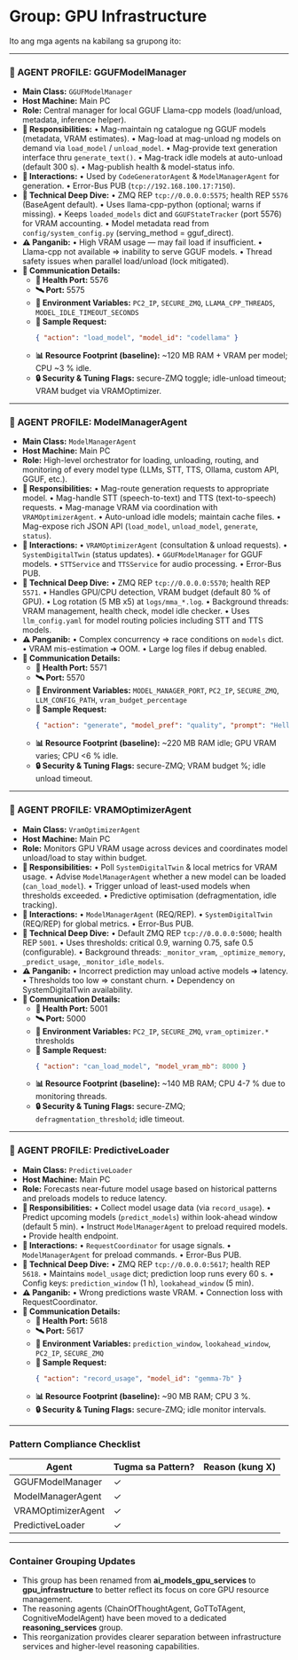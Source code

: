 # Group: GPU Infrastructure

Ito ang mga agents na kabilang sa grupong ito:

---

### 🧠 AGENT PROFILE: GGUFModelManager
- **Main Class:** `GGUFModelManager`
- **Host Machine:** Main PC
- **Role:** Central manager for local GGUF Llama-cpp models (load/unload, metadata, inference helper).
- **🎯 Responsibilities:**
  • Mag-maintain ng catalogue ng GGUF models (metadata, VRAM estimates).
  • Mag-load at mag-unload ng models on demand via `load_model` / `unload_model`.
  • Mag-provide text generation interface thru `generate_text()`.
  • Mag-track idle models at auto-unload (default 300 s).
  • Mag-publish health & model-status info.
- **🔗 Interactions:**
  • Used by `CodeGeneratorAgent` & `ModelManagerAgent` for generation.
  • Error-Bus PUB (`tcp://192.168.100.17:7150`).
- **🧬 Technical Deep Dive:**
  • ZMQ REP `tcp://0.0.0.0:5575`; health REP `5576` (BaseAgent default).
  • Uses llama-cpp-python (optional; warns if missing).
  • Keeps `loaded_models` dict and `GGUFStateTracker` (port 5576) for VRAM accounting.
  • Model metadata read from `config/system_config.py` (serving_method = gguf_direct).
- **⚠️ Panganib:**
  • High VRAM usage — may fail load if insufficient.
  • Llama-cpp not available ⇒ inability to serve GGUF models.
  • Thread safety issues when parallel load/unload (lock mitigated).
- **📡 Communication Details:**
  - **🔌 Health Port:** 5576
  - **🛰️ Port:** 5575
  - **🔧 Environment Variables:** `PC2_IP`, `SECURE_ZMQ`, `LLAMA_CPP_THREADS`, `MODEL_IDLE_TIMEOUT_SECONDS`
  - **📑 Sample Request:**
    ```json
    { "action": "load_model", "model_id": "codellama" }
    ```
  - **📊 Resource Footprint (baseline):** ~120 MB RAM + VRAM per model; CPU ~3 % idle.
  - **🔒 Security & Tuning Flags:** secure-ZMQ toggle; idle-unload timeout; VRAM budget via VRAMOptimizer.

---
### 🧠 AGENT PROFILE: ModelManagerAgent
- **Main Class:** `ModelManagerAgent`
- **Host Machine:** Main PC
- **Role:** High-level orchestrator for loading, unloading, routing, and monitoring of every model type (LLMs, STT, TTS, Ollama, custom API, GGUF, etc.).
- **🎯 Responsibilities:**
  • Mag-route generation requests to appropriate model.
  • Mag-handle STT (speech-to-text) and TTS (text-to-speech) requests.
  • Mag-manage VRAM via coordination with `VRAMOptimizerAgent`.
  • Auto-unload idle models; maintain cache files.
  • Mag-expose rich JSON API (`load_model`, `unload_model`, `generate`, `status`).
- **🔗 Interactions:**
  • `VRAMOptimizerAgent` (consultation & unload requests).
  • `SystemDigitalTwin` (status updates).
  • `GGUFModelManager` for GGUF models.
  • `STTService` and `TTSService` for audio processing.
  • Error-Bus PUB.
- **🧬 Technical Deep Dive:**
  • ZMQ REP `tcp://0.0.0.0:5570`; health REP `5571`.
  • Handles GPU/CPU detection, VRAM budget (default 80 % of GPU).
  • Log rotation (5 MB x5) at `logs/mma_*.log`.
  • Background threads: VRAM management, health check, model idle checker.
  • Uses `llm_config.yaml` for model routing policies including STT and TTS models.
- **⚠️ Panganib:**
  • Complex concurrency ⇒ race conditions on `models` dict.
  • VRAM mis-estimation ➜ OOM.
  • Large log files if debug enabled.
- **📡 Communication Details:**
  - **🔌 Health Port:** 5571
  - **🛰️ Port:** 5570
  - **🔧 Environment Variables:** `MODEL_MANAGER_PORT`, `PC2_IP`, `SECURE_ZMQ`, `LLM_CONFIG_PATH`, `vram_budget_percentage`
  - **📑 Sample Request:**
    ```json
    { "action": "generate", "model_pref": "quality", "prompt": "Hello, world!" }
    ```
  - **📊 Resource Footprint (baseline):** ~220 MB RAM idle; GPU VRAM varies; CPU <6 % idle.
  - **🔒 Security & Tuning Flags:** secure-ZMQ; VRAM budget %; idle unload timeout.

---
### 🧠 AGENT PROFILE: VRAMOptimizerAgent
- **Main Class:** `VramOptimizerAgent`
- **Host Machine:** Main PC
- **Role:** Monitors GPU VRAM usage across devices and coordinates model unload/load to stay within budget.
- **🎯 Responsibilities:**
  • Poll `SystemDigitalTwin` & local metrics for VRAM usage.
  • Advise `ModelManagerAgent` whether a new model can be loaded (`can_load_model`).
  • Trigger unload of least-used models when thresholds exceeded.
  • Predictive optimisation (defragmentation, idle tracking).
- **🔗 Interactions:**
  • `ModelManagerAgent` (REQ/REP).
  • `SystemDigitalTwin` (REQ/REP) for global metrics.
  • Error-Bus PUB.
- **🧬 Technical Deep Dive:**
  • Default ZMQ REP `tcp://0.0.0.0:5000`; health REP `5001`.
  • Uses thresholds: critical 0.9, warning 0.75, safe 0.5 (configurable).
  • Background threads: `_monitor_vram`, `_optimize_memory`, `_predict_usage`, `_monitor_idle_models`.
- **⚠️ Panganib:**
  • Incorrect prediction may unload active models ➜ latency.
  • Thresholds too low ⇒ constant churn.
  • Dependency on SystemDigitalTwin availability.
- **📡 Communication Details:**
  - **🔌 Health Port:** 5001
  - **🛰️ Port:** 5000
  - **🔧 Environment Variables:** `PC2_IP`, `SECURE_ZMQ`, `vram_optimizer.*` thresholds
  - **📑 Sample Request:**
    ```json
    { "action": "can_load_model", "model_vram_mb": 8000 }
    ```
  - **📊 Resource Footprint (baseline):** ~140 MB RAM; CPU 4-7 % due to monitoring threads.
  - **🔒 Security & Tuning Flags:** secure-ZMQ; `defragmentation_threshold`; idle timeout.

---
### 🧠 AGENT PROFILE: PredictiveLoader
- **Main Class:** `PredictiveLoader`
- **Host Machine:** Main PC
- **Role:** Forecasts near-future model usage based on historical patterns and preloads models to reduce latency.
- **🎯 Responsibilities:**
  • Collect model usage data (via `record_usage`).
  • Predict upcoming models (`predict_models`) within look-ahead window (default 5 min).
  • Instruct `ModelManagerAgent` to preload required models.
  • Provide health endpoint.
- **🔗 Interactions:**
  • `RequestCoordinator` for usage signals.
  • `ModelManagerAgent` for preload commands.
  • Error-Bus PUB.
- **🧬 Technical Deep Dive:**
  • ZMQ REP `tcp://0.0.0.0:5617`; health REP `5618`.
  • Maintains `model_usage` dict; prediction loop runs every 60 s.
  • Config keys: `prediction_window` (1 h), `lookahead_window` (5 min).
- **⚠️ Panganib:**
  • Wrong predictions waste VRAM.
  • Connection loss with RequestCoordinator.
- **📡 Communication Details:**
  - **🔌 Health Port:** 5618
  - **🛰️ Port:** 5617
  - **🔧 Environment Variables:** `prediction_window`, `lookahead_window`, `PC2_IP`, `SECURE_ZMQ`
  - **📑 Sample Request:**
    ```json
    { "action": "record_usage", "model_id": "gemma-7b" }
    ```
  - **📊 Resource Footprint (baseline):** ~90 MB RAM; CPU 3 %.
  - **🔒 Security & Tuning Flags:** secure-ZMQ; idle monitor intervals.

---
### Pattern Compliance Checklist
| Agent | Tugma sa Pattern? | Reason (kung X) |
|-------|-------------------|-----------------|
| GGUFModelManager | ✓ | |
| ModelManagerAgent | ✓ | |
| VRAMOptimizerAgent | ✓ | |
| PredictiveLoader | ✓ | |

---

### Container Grouping Updates
- This group has been renamed from **ai_models_gpu_services** to **gpu_infrastructure** to better reflect its focus on core GPU resource management.
- The reasoning agents (ChainOfThoughtAgent, GoTToTAgent, CognitiveModelAgent) have been moved to a dedicated **reasoning_services** group.
- This reorganization provides clearer separation between infrastructure services and higher-level reasoning capabilities.
